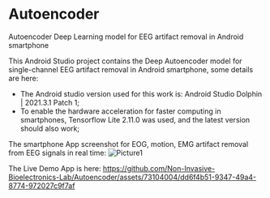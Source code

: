 # Autoencoder
Autoencoder Deep Learning model for EEG artifact removal in Android smartphone

This Android Studio project contains the Deep Autoencoder model for single-channel EEG artifact removal in Android smartphone, some details are here:
* The Android studio version used for this work is: Android Studio Dolphin | 2021.3.1 Patch 1;
* To enable the hardware acceleration for faster computing in smartphones, Tensorflow Lite 2.11.0 was used, and the latest version should also work;

The smartphone App screenshot for EOG, motion, EMG artifact removal from EEG signals in real time:
![Picture1](https://github.com/Non-Invasive-Bioelectronics-Lab/Autoencoder/assets/73104004/1efa2676-bb1b-457f-bded-5913695e305a)

The Live Demo App is here:
https://github.com/Non-Invasive-Bioelectronics-Lab/Autoencoder/assets/73104004/dd6f4b51-9347-49a4-8774-972027c9f7af

